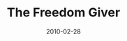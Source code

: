 ---
layout: message
category: message
series: "Free"
title: "The Freedom Giver"
date: 2010-02-28
audio-description: "Brian Tome discusses the Freedom Giver and how he fights for our freedom."
audio: "http://s3.amazonaws.com/crossroadsaudiomessages/Free2.mp3"
audio-title: "The Freedom Giver"
audio-duration: "40&#58;29"
program-description: ""
program: "http://www.crossroads.net/players/media/hq/02_27-28_10Program.pdf"
program-title: "The Freedom Giver (Program)"
video-description: "Brian Tome discusses the Freedom Giver and how he fights for our freedom."
video-title: "The Freedom Giver"
video: "https://s3.amazonaws.com/crossroadsvideomessages/Free2.mp4"
---